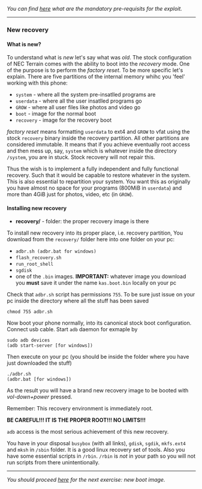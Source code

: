 *You can find [here](exploit-pre.md) what are the mandatory pre-requisits for the exploit.*

---

### New recovery

#### What is new?

To understand what is *new* let's say what was *old*. The stock configuration of NEC Terrain comes with the ability to boot into the *recovery* mode. One of the purpose is to perform the *factory reset*. To be more specific let's explain. There are five partitions of the internal memory whihc you 'feel' working with this phone:
* `system` - where all the system pre-insatlled programs are
* `userdata` - where all the user insatlled programs go
* `GROW` - where all user files like photos and video go
* `boot` - image for the normal boot
* `recovery` - image for the recovery boot

*factory reset* means formatting `userdata` to ext4 and `GROW` to vfat using the stock `recovery` binary inside the recovery partition. All other partitions are considered immutable. It means that if you achieve eventually root access and then mess up, say, `system` which is whatever inside the directory `/system`, you are in stuck. Stock recovery will not repair this.

Thus the wish is to implement a fully independent and fully functional recovery. Such that it would be capable to restore whatever in the system. This is also essential to repartition your system. You want this as originally you have almost no space for your programs (800MiB in `userdata`) and more than 4GiB just for photos, video, etc (in `GROW`).

#### Installing new recovery

* **recovery/** - folder: the proper recovery image is there

To install new recovery into its proper place, i.e. recovery partition, You download from the `recovery/` folder here into one folder on your pc:
* `adbr.sh (adbr.bat for windows)`
* `flash_recovery.sh`
* `run_root_shell`
* `sgdisk`
* one of the `.bin` images. **IMPORTANT:** whatever image you download you **must** save it under the name `kas.boot.bin` locally on your pc

Check that `adbr.sh` script has permissions `755`. To be sure just issue on your pc inside the directory where all the stuff has been saved
```
chmod 755 adbr.sh
```
Now boot your phone normally, into its canonical stock boot configuration. Connect usb cable. Start `adb` daemon for exmaple by
```
sudo adb devices
(adb start-server [for windows])
```
Then execute on your pc (you should be inside the folder where you have just downloaded the stuff)
```
./adbr.sh
(adbr.bat [for windows])
```
As the result you will have a brand new recovery image to be booted with *vol-down+power* pressed.

Remember: This recovery environment is immediately root.

**BE CAREFUL!!! IT IS THE PROPER ROOT!!! NO LIMITS!!!**

`adb` access is the most serious achievement of this new recovery.

You have in your disposal `busybox` (with all links), `gdisk`, `sgdik`, `mkfs.ext4` and `mksh` in `/sbin` folder. It is a good linux recovery set of tools. Also you have
some essential scripts in `/rbin`.
`/rbin` is *not* in your path so you will not run scripts from there unintentionally.

---

*You should proceed [here](boot-howto.md) for the next exercise: new boot image.*
